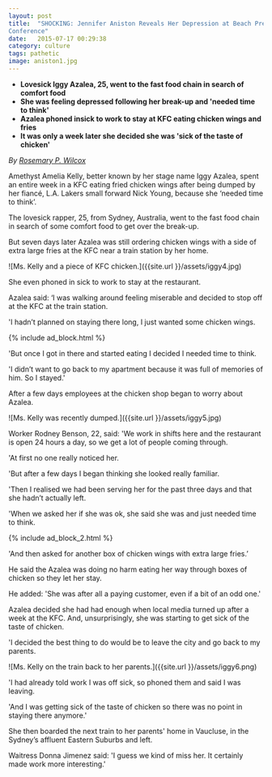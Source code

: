 ```yaml
---
layout: post
title:  "SHOCKING: Jennifer Aniston Reveals Her Depression at Beach Press
Conference"
date:   2015-07-17 00:29:38
category: culture
tags: pathetic
image: aniston1.jpg
---
```

- __Lovesick Iggy Azalea, 25, went to the fast food chain in search of comfort
  food__
- __She was feeling depressed following her break-up and 'needed time to
  think'__
- __Azalea phoned insick to work to stay at KFC eating chicken wings and fries__
- __It was only a week later she decided she was 'sick of the taste of chicken'__

*By [Rosemary P. Wilcox](http://google.com)*

Amethyst Amelia Kelly, better known by her stage name Iggy Azalea, spent an
entire week in a KFC eating fried chicken wings after being dumped by her
fiancé, L.A. Lakers small forward Nick Young, because she ‘needed time to
think’.

The lovesick rapper, 25, from Sydney, Australia, went to the fast food chain in
search of some comfort food to get over the break-up.

But seven days later Azalea was still ordering chicken wings with a side of
extra large fries at the KFC near a train station by her home.

![Ms. Kelly and a piece of KFC chicken.]({{site.url }}/assets/iggy4.jpg)

She even phoned in sick to work to stay at the restaurant. 

Azalea said: ‘I was walking around feeling miserable and decided to stop off at
the KFC at the train station.

'I hadn’t planned on staying there long, I just wanted some chicken wings.

{% include ad_block.html %}

'But once I got in there and started eating I decided I needed time to think.

'I didn’t want to go back to my apartment because it was full of memories of
him. So I stayed.'

After a few days employees at the chicken shop began to worry about Azalea.

![Ms. Kelly was recently dumped.]({{site.url }}/assets/iggy5.jpg)

Worker Rodney Benson, 22, said: 'We work in shifts here and the restaurant is
open 24 hours a day, so we get a lot of people coming through.

'At first no one really noticed her.

'But after a few days I began thinking she looked really familiar.

'Then I realised we had been serving her for the past three days and that she
hadn’t actually left.

'When we asked her if she was ok, she said she was and just needed time to
think.

{% include ad_block_2.html %}

'And then asked for another box of chicken wings with extra large fries.’

He said the Azalea was doing no harm eating her way through boxes of chicken so
they let her stay.

He added: 'She was after all a paying customer, even if a bit of an odd one.'

Azalea decided she had had enough when local media turned up after a week at
the KFC. And, unsurprisingly, she was starting to get sick of the taste of
chicken. 

'I decided the best thing to do would be to leave the city and go back to my
parents.


![Ms. Kelly on the train back to her parents.]({{site.url }}/assets/iggy6.png)

'I had already told work I was off sick, so phoned them and said I was leaving.

'And I was getting sick of the taste of chicken so there was no point in
staying there anymore.'

She then boarded the next train to her parents' home in Vaucluse, in the
Sydney’s affluent Eastern Suburbs and left.

Waitress Donna Jimenez said: 'I guess we kind of miss her. It certainly made
work more interesting.'

